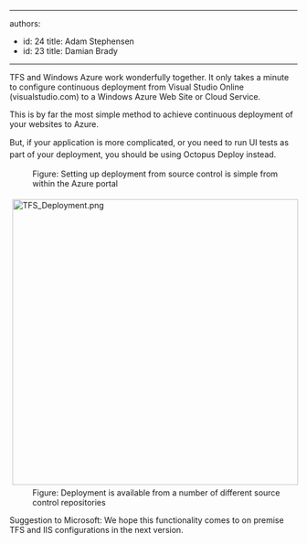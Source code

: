 

---
authors:
  - id: 24
    title: Adam Stephensen
  - id: 23
    title: Damian Brady
---




<span class='intro'> <p>TFS and Windows Azure work wonderfully together. It only takes a minute to configure continuous deployment from Visual Studio Online (visualstudio.com) to a Windows Azure Web Site or Cloud Service.</p><p>This is by far the most simple method to achieve continuous deployment of your websites to Azure.</p><span style="line-height&#58;20.7999992370605px;">But, if your application is more complicated, or you need to run UI tests as part of your deployment, you should be using Octopus Deploy instead.​</span> </span>

<dl class="image"><dt><img src="/TFS/Rules-to-Better-Continuous-Deployment/PublishingImages/integrate-source-control.jpg" alt="" /></dt><dd>Figure&#58; Setting up deployment from source control is simple from within the Azure portal</dd></dl><dl class="image"><dt><img src="/TFS/Rules-to-Better-Continuous-Deployment/PublishingImages/Pages/Publish-Directly-to-Windows-Azure-from-TFS/TFS_Deployment.png" alt="TFS_Deployment.png" style="margin&#58;5px;width&#58;500px;" /></dt><dd>Figure&#58; Deployment is available from a number of different source control repositories</dd></dl><p>Suggestion to Microsoft&#58; We hope this functionality comes to on premise TFS and IIS configurations in the next version.​​​</p>


